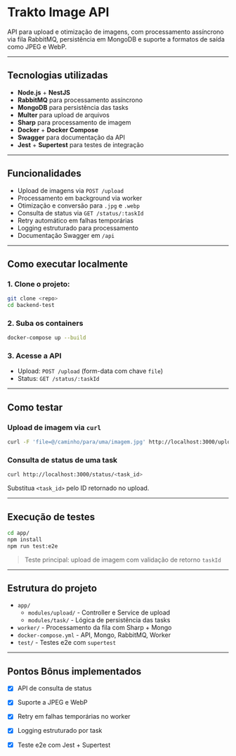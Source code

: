 # Trakto Image API

API para upload e otimização de imagens, com processamento assíncrono via fila RabbitMQ, persistência em MongoDB e suporte a formatos de saída como JPEG e WebP.

---

## Tecnologias utilizadas

- **Node.js** + **NestJS**
- **RabbitMQ** para processamento assíncrono
- **MongoDB** para persistência das tasks
- **Multer** para upload de arquivos
- **Sharp** para processamento de imagem
- **Docker** + **Docker Compose**
- **Swagger** para documentação da API
- **Jest** + **Supertest** para testes de integração

---

## Funcionalidades

- Upload de imagens via `POST /upload`
- Processamento em background via worker
- Otimização e conversão para `.jpg` e `.webp`
- Consulta de status via `GET /status/:taskId`
- Retry automático em falhas temporárias
- Logging estruturado para processamento
- Documentação Swagger em `/api`

---

## Como executar localmente

### 1. Clone o projeto:
```bash
git clone <repo>
cd backend-test
```

### 2. Suba os containers
```bash
docker-compose up --build
```

### 3. Acesse a API
- Upload: `POST /upload` (form-data com chave `file`)
- Status: `GET /status/:taskId`

---

## Como testar

### Upload de imagem via `curl`
```bash
curl -F 'file=@/caminho/para/uma/imagem.jpg' http://localhost:3000/upload
```

### Consulta de status de uma task
```bash
curl http://localhost:3000/status/<task_id>
```

Substitua `<task_id>` pelo ID retornado no upload.

---

## Execução de testes

```bash
cd app/
npm install
npm run test:e2e
```

> Teste principal: upload de imagem com validação de retorno `taskId`

---

## Estrutura do projeto

- `app/`
  - `modules/upload/` - Controller e Service de upload
  - `modules/task/` - Lógica de persistência das tasks
- `worker/` - Processamento da fila com Sharp + Mongo
- `docker-compose.yml` - API, Mongo, RabbitMQ, Worker
- `test/` - Testes e2e com `supertest`

---

## Pontos Bônus implementados

- [x] API de consulta de status
- [x] Suporte a JPEG e WebP
- [x] Retry em falhas temporárias no worker
- [x] Logging estruturado por task
- [x] Teste e2e com Jest + Supertest

